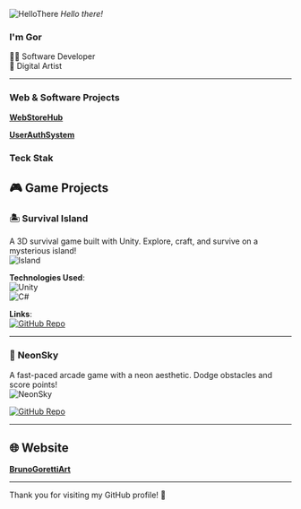 ![HelloThere](https://github.com/user-attachments/assets/01ec1cc1-7f0e-422d-86c4-200fed02d917)
*Hello there!*

### I'm Gor

👨‍💻 Software Developer <br/>
🎨 Digital Artist

---

### Web & Software Projects
[**WebStoreHub**](https://github.com/BrunoGoretti/WebStoreHub)  
  
[**UserAuthSystem**](https://github.com/BrunoGoretti/UserAuthSystem)  
  
### Teck Stak

## 🎮 Game Projects

### 🏝️ **Survival Island**  
A 3D survival game built with Unity. Explore, craft, and survive on a mysterious island!  
![Island](https://github.com/user-attachments/assets/3461491a-b2c8-45a2-980f-d527a6f4a289)  

**Technologies Used**:  
![Unity](https://img.shields.io/badge/Unity-100000?logo=unity&logoColor=white)  
![C#](https://img.shields.io/badge/C%23-239120?logo=c-sharp&logoColor=white)  

**Links**:  
[![GitHub Repo](https://img.shields.io/badge/View_on_GitHub-Survival_Island-181717?logo=github)](https://github.com/BrunoGoretti/Survival-Island-3D-Game)  

---

### 🌌 **NeonSky**  
A fast-paced arcade game with a neon aesthetic. Dodge obstacles and score points!  
![NeonSky](https://github.com/user-attachments/assets/a9a4dfb4-7076-4ad4-9310-7aca4fcd1994)  

[![GitHub Repo](https://img.shields.io/badge/View_on_GitHub-NeonSky-181717?logo=github)](https://github.com/BrunoGoretti/NeonSky)  

---


## 🌐 Website

[**BrunoGorettiArt**](https://brunogoretti.github.io/BrunoGorettiArt/)  

---

Thank you for visiting my GitHub profile! 🎉
